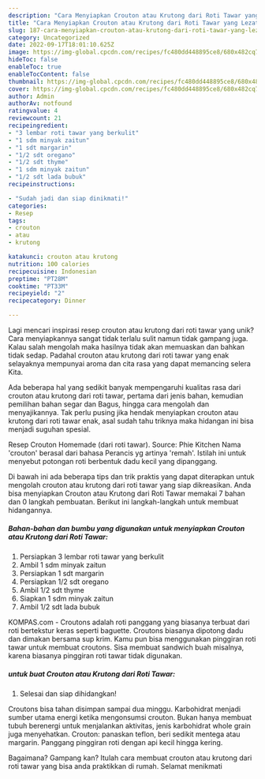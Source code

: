 ```yaml
---
description: "Cara Menyiapkan Crouton atau Krutong dari Roti Tawar yang Lezat Sekali"
title: "Cara Menyiapkan Crouton atau Krutong dari Roti Tawar yang Lezat Sekali"
slug: 187-cara-menyiapkan-crouton-atau-krutong-dari-roti-tawar-yang-lezat-sekali
category: Uncategorized
date: 2022-09-17T18:01:10.625Z
image: https://img-global.cpcdn.com/recipes/fc480dd448895ce8/680x482cq70/crouton-atau-krutong-dari-roti-tawar-foto-resep-utama.jpg
hideToc: false
enableToc: true
enableTocContent: false
thumbnail: https://img-global.cpcdn.com/recipes/fc480dd448895ce8/680x482cq70/crouton-atau-krutong-dari-roti-tawar-foto-resep-utama.jpg
cover: https://img-global.cpcdn.com/recipes/fc480dd448895ce8/680x482cq70/crouton-atau-krutong-dari-roti-tawar-foto-resep-utama.jpg
author: Admin
authorAv: notfound
ratingvalue: 4
reviewcount: 21
recipeingredient:
- "3 lembar roti tawar yang berkulit"
- "1 sdm minyak zaitun"
- "1 sdt margarin"
- "1/2 sdt oregano"
- "1/2 sdt thyme"
- "1 sdm minyak zaitun"
- "1/2 sdt lada bubuk"
recipeinstructions:

- "Sudah jadi dan siap dinikmati!"
categories:
- Resep
tags:
- crouton
- atau
- krutong

katakunci: crouton atau krutong 
nutrition: 100 calories
recipecuisine: Indonesian
preptime: "PT28M"
cooktime: "PT33M"
recipeyield: "2"
recipecategory: Dinner

---
```





Lagi mencari inspirasi resep crouton atau krutong dari roti tawar yang unik? Cara menyiapkannya sangat tidak terlalu sulit namun tidak gampang juga. Kalau salah mengolah maka hasilnya tidak akan memuaskan dan bahkan tidak sedap. Padahal crouton atau krutong dari roti tawar yang enak selayaknya mempunyai aroma dan cita rasa yang dapat memancing selera Kita.





Ada beberapa hal yang sedikit banyak mempengaruhi kualitas rasa dari crouton atau krutong dari roti tawar, pertama dari jenis bahan, kemudian pemilihan bahan segar dan Bagus, hingga cara mengolah dan menyajikannya. Tak perlu pusing jika hendak menyiapkan crouton atau krutong dari roti tawar enak,      asal sudah tahu triknya maka hidangan ini bisa menjadi suguhan spesial.














Resep Crouton Homemade (dari roti tawar). Source: Phie Kitchen Nama &#39;crouton&#39; berasal dari bahasa Perancis yg artinya &#39;remah&#39;. Istilah ini untuk menyebut potongan roti berbentuk dadu kecil yang dipanggang.






Di bawah ini ada beberapa tips dan trik praktis yang dapat diterapkan untuk mengolah crouton atau krutong dari roti tawar yang siap dikreasikan. Anda bisa menyiapkan Crouton atau Krutong dari Roti Tawar memakai 7 bahan dan 0 langkah pembuatan. Berikut ini langkah-langkah untuk membuat hidangannya.

<!--inarticleads1-->

##### Bahan-bahan dan bumbu yang digunakan untuk menyiapkan Crouton atau Krutong dari Roti Tawar:

1. Persiapkan 3 lembar roti tawar yang berkulit
1. Ambil 1 sdm minyak zaitun
1. Persiapkan 1 sdt margarin
1. Persiapkan 1/2 sdt oregano
1. Ambil 1/2 sdt thyme
1. Siapkan 1 sdm minyak zaitun
1. Ambil 1/2 sdt lada bubuk


KOMPAS.com - Croutons adalah roti panggang yang biasanya terbuat dari roti bertekstur keras seperti baguette. Croutons biasanya dipotong dadu dan dimakan bersama sup krim. Kamu pun bisa menggunakan pinggiran roti tawar untuk membuat croutons. Sisa membuat sandwich buah misalnya, karena biasanya pinggiran roti tawar tidak digunakan. 

<!--inarticleads2-->

#####  untuk buat Crouton atau Krutong dari Roti Tawar:


1. Selesai dan siap dihidangkan!

Croutons bisa tahan disimpan sampai dua minggu. Karbohidrat menjadi sumber utama energi ketika mengonsumsi crouton. Bukan hanya membuat tubuh berenergi untuk menjalankan aktivitas, jenis karbohidrat whole grain juga menyehatkan. Crouton: panaskan teflon, beri sedikit mentega atau margarin. Panggang pinggiran roti dengan api kecil hingga kering. 

Bagaimana? Gampang kan? Itulah cara membuat crouton atau krutong dari roti tawar yang bisa anda praktikkan di rumah. Selamat menikmati
